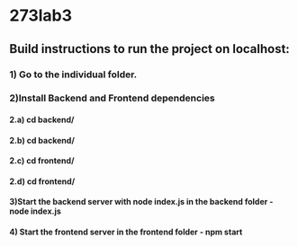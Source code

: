 # 273lab3
## Build instructions to run the project on localhost:
### 1) Go to the individual folder.
### 2)Install Backend and Frontend dependencies
#### 2.a) cd backend/ 
#### 2.b) cd backend/ 
#### 2.c) cd frontend/ 
#### 2.d) cd frontend/ 
#### 3)Start the backend server with node index.js in the backend folder - node index.js
#### 4) Start the frontend server in the frontend folder - npm start